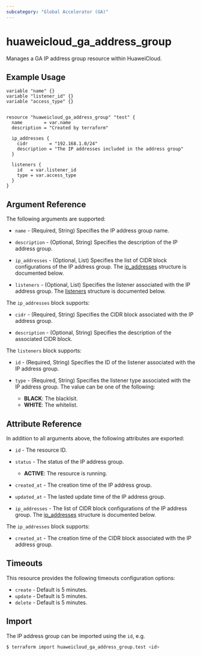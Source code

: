 ```yaml
---
subcategory: "Global Accelerator (GA)"
---
```


# huaweicloud_ga_address_group

Manages a GA IP address group resource within HuaweiCloud.

## Example Usage

```hcl
variable "name" {}
variable "listener_id" {}
variable "access_type" {}


resource "huaweicloud_ga_address_group" "test" {
  name        = var.name
  description = "Created by terraform"

  ip_addresses {
    cidr        = "192.168.1.0/24"
    description = "The IP addresses included in the address group"
  }

  listeners {
    id   = var.listener_id
    type = var.access_type
  }
}
```

## Argument Reference

The following arguments are supported:

* `name` - (Required, String) Specifies the IP address group name.

* `description` - (Optional, String) Specifies the description of the IP address group.

* `ip_addresses` - (Optional, List) Specifies the list of CIDR block configurations of the IP address group.
  The [ip_addresses](#address_group_ip_addresses) structure is documented below.

* `listeners` - (Optional, List) Specifies the listener associated with the IP address group.
  The [listeners](#address_group_associated_listeners) structure is documented below.

<a name="address_group_ip_addresses"></a>
The `ip_addresses` block supports:

* `cidr` - (Required, String) Specifies the CIDR block associated with the IP address group.

* `description` - (Optional, String) Specifies the description of the associated CIDR block.

<a name="address_group_associated_listeners"></a>
The `listeners` block supports:

* `id` - (Required, String) Specifies the ID of the listener associated with the IP address group.

* `type` - (Required, String) Specifies the listener type associated with the IP address group.
  The value can be one of the following:
  + **BLACK**: The blacklsit.
  + **WHITE**: The whitelist.

## Attribute Reference

In addition to all arguments above, the following attributes are exported:

* `id` - The resource ID.

* `status` - The status of the IP address group.
  + **ACTIVE**: The resource is running.

* `created_at` - The creation time of the IP address group.

* `updated_at` - The lasted update time of the IP address group.

* `ip_addresses` - The list of CIDR block configurations of the IP address group.
  The [ip_addresses](#address_group_ip_addresses_attr) structure is documented below.

<a name="address_group_ip_addresses_attr"></a>
The `ip_addresses` block supports:

* `created_at` - The creation time of the CIDR block associated with the IP address group.

## Timeouts

This resource provides the following timeouts configuration options:

* `create` - Default is 5 minutes.
* `update` - Default is 5 minutes.
* `delete` - Default is 5 minutes.

## Import

The IP address group can be imported using the `id`, e.g.

```bash
$ terraform import huaweicloud_ga_address_group.test <id>
```
